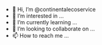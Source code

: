 - 👋 Hi, I’m @continentalecoservice
- 👀 I’m interested in ...
- 🌱 I’m currently learning ...
- 💞️ I’m looking to collaborate on ...
- 📫 How to reach me ...

<!---
continentalecoservice/continentalecoservice is a ✨ special ✨ repository because its `README.md` (this file) appears on your GitHub profile.
You can click the Preview link to take a look at your changes.
--->
